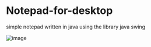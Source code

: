 # Notepad-for-desktop
simple notepad written in java using the library java swing


![image](https://github.com/user-attachments/assets/4baf69aa-0733-427e-8f9f-c4466fc73bb2)
